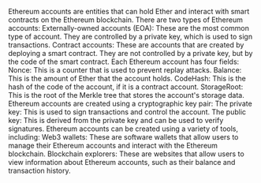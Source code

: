 Ethereum accounts are entities that can hold Ether and interact with smart contracts on the Ethereum blockchain.
There are two types of Ethereum accounts:
Externally-owned accounts (EOA): These are the most common type of account. They are controlled by a private key, which is used to sign transactions.
Contract accounts: These are accounts that are created by deploying a smart contract. They are not controlled by a private key, but by the code of the smart contract.
Each Ethereum account has four fields:
Nonce: This is a counter that is used to prevent replay attacks.
Balance: This is the amount of Ether that the account holds.
CodeHash: This is the hash of the code of the account, if it is a contract account.
StorageRoot: This is the root of the Merkle tree that stores the account's storage data.
Ethereum accounts are created using a cryptographic key pair:
The private key: This is used to sign transactions and control the account.
The public key: This is derived from the private key and can be used to verify signatures.
Ethereum accounts can be created using a variety of tools, including:
Web3 wallets: These are software wallets that allow users to manage their Ethereum accounts and interact with the Ethereum blockchain.
Blockchain explorers: These are websites that allow users to view information about Ethereum accounts, such as their balance and transaction history.
